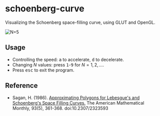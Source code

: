 # schoenberg-curve

Visualizing the Schoenberg space-filling curve, using GLUT and OpenGL.

![N=5](res/schoenberg-5.gif)

## Usage
- Controlling the speed: <kbd>a</kbd> to accelerate, <kbd>d</kbd> to decelerate.
- Changing $N$ values: press <kbd>1</kbd>-<kbd>9</kbd> for $N=1,2,\ldots$.
- Press <kbd>esc</kbd> to exit the program.

## Reference
- Sagan, H. (1986). [Approximating Polygons for Lebesgue's and Schoenberg's Space Filling Curves.](https://www.jstor.org/stable/2323593?seq=5) The American Mathematical Monthly, 93(5), 361-368. doi:10.2307/2323593